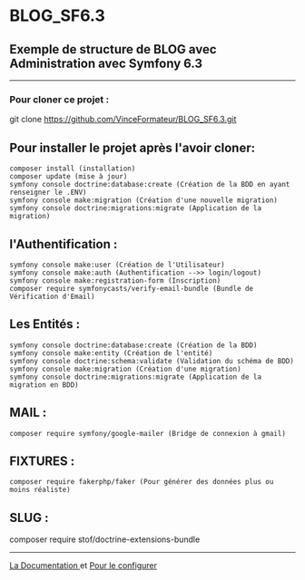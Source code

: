 # BLOG_SF6.3

## Exemple de structure de BLOG avec Administration avec Symfony 6.3 

***

### Pour cloner ce projet :
git clone https://github.com/VinceFormateur/BLOG_SF6.3.git


## Pour installer le projet après l'avoir cloner:
```
composer install (installation)
composer update (mise à jour)
symfony console doctrine:database:create (Création de la BDD en ayant renseigner le .ENV)
symfony console make:migration (Création d'une nouvelle migration)
symfony console doctrine:migrations:migrate (Application de la migration)
```

## l'Authentification :
```
symfony console make:user (Création de l'Utilisateur)
symfony console make:auth (Authentification -->> login/logout)
symfony console make:registration-form (Inscription)
composer require symfonycasts/verify-email-bundle (Bundle de Vérification d'Email)
```

## Les Entités :
```
symfony console doctrine:database:create (Création de la BDD)
symfony console make:entity (Création de l'entité)
symfony console doctrine:schema:validate (Validation du schéma de BDD)
symfony console make:migration (Création d'une migration)
symfony console doctrine:migrations:migrate (Application de la migration en BDD)
```

## MAIL :
```
composer require symfony/google-mailer (Bridge de connexion à gmail)
```

## FIXTURES :
```
composer require fakerphp/faker (Pour générer des données plus ou moins réaliste)
```

## SLUG :
composer require stof/doctrine-extensions-bundle
***
[ La Documentation ](https://symfony.com/bundles/StofDoctrineExtensionsBundle/current/index.html)
 et [  Pour le configurer  ](https://github.com/doctrine-extensions/DoctrineExtensions/blob/main/doc/sluggable.md)
